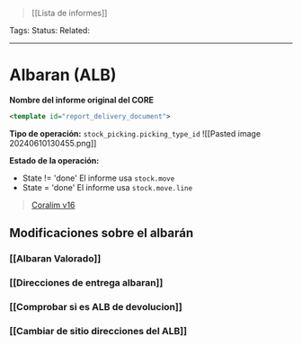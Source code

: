 > [[Lista de informes]]

Tags: 
Status: 
Related: 

___

# Albaran (ALB)

**Nombre del informe original del CORE**
```xml
<template id="report_delivery_document">
```

**Tipo de operación:** `stock_picking.picking_type_id`
![[Pasted image 20240610130455.png]]

**Estado de la operación:**
- State != 'done'
	El informe usa `stock.move`
- State = 'done'
	El informe usa `stock.move.line`
> [Coralim v16](https://github.com/puntsistemes/coralim_odoo/pull/34)

## Modificaciones sobre el albarán
### [[Albaran Valorado]]
### [[Direcciones de entrega albaran]]
### [[Comprobar si es ALB de devolucion]]
### [[Cambiar de sitio direcciones del ALB]]

